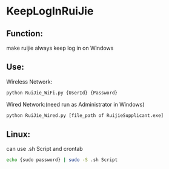 # KeepLogInRuiJie

## Function:

make ruijie always keep log in on Windows

## Use:

Wireless Network:

```bash
python RuiJie_WiFi.py {UserId} {Password}
```

Wired Network:(need run as Administrator in Windows)

```bash
python RuiJie_Wired.py [file_path of RuijieSupplicant.exe]
```

## Linux:

can use .sh Script and crontab

```sh
echo {sudo password} | sudo -S .sh Script
```